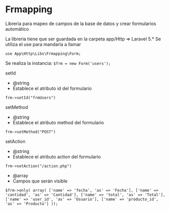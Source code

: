 # Frmapping
Librería para mapeo de campos de la base de datos y crear formularios automático

La libreria tiene que ser guardada en la carpeta app/Http => Laravel 5.*
Se utiliza el use para mandarla a llamar

`use App\Http\Libs\Frmapping\Form;`

Se realiza la instancia:
`$frm = new Form('users');`

setId

* @string
* Establece el atributo id del formulario

`frm->setId("frmUsers")`

setMethod

* @string
* Establece el atributo method del formulario

`frm->setMethod("POST")`

setAction

* @string
* Establece el atributo action del formulario

`frm->setAction("/action.php")`

* @array
* Campos que serán visible

`$frm->only(
       array(
          ['name' => 'fecha', 'as' => 'Fecha'],
          ['name' => 'cantidad', 'as' => 'Cantidad'],
          ['name' => 'total', 'as' => 'Total'],
          ['name' => 'user_id', 'as' => 'Usuario'],
          ['name' => 'producto_id', 'as' => 'Producto']
));`

